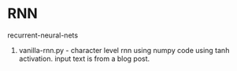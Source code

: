 # RNN
recurrent-neural-nets
1. vanilla-rnn.py - character level rnn using numpy code using tanh activation. input text is from a blog post.
